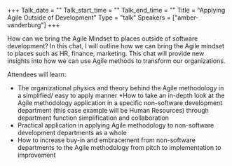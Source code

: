 +++
Talk_date = ""
Talk_start_time = ""
Talk_end_time = ""
Title = "Applying Agile Outside of Development"
Type = "talk"
Speakers = ["amber-vanderburg"]
+++

How can we bring the Agile Mindset to places outside of software development? In this chat, I will outline how we can bring the Agile mindset to places such as HR, finance, marketing. This chat will provide new insights into how we can use Agile methods to transform our organizations.

Attendees will learn:

- The organizational physics and theory behind the Agile methodology in a simplified/ easy to apply manner *How to take an in-depth look at the Agile methodology application in a specific non-software development department (this case example will be Human Resources) through department function simplification and collaboration
- Practical application in applying Agile methodology to non-software development departments as a whole
- How to increase buy-in and embracement from non-software departments to the Agile methodology from pitch to implementation to improvement
